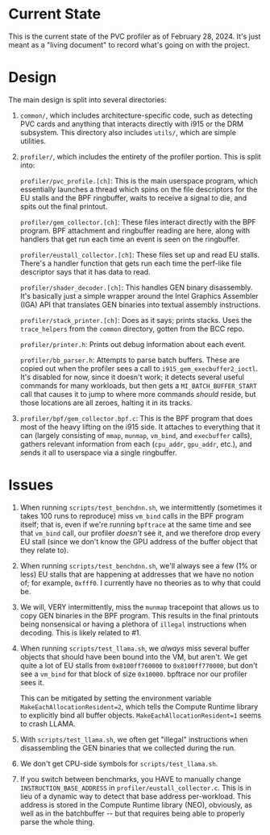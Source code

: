 Current State
=============

This is the current state of the PVC profiler as of February 28, 2024.
It's just meant as a "living document" to record what's going on with the project.

Design
======

The main design is split into several directories:
1. `common/`, which includes architecture-specific code, such as detecting PVC cards
   and anything that interacts directly with i915 or the DRM subsystem. This directory
   also includes `utils/`, which are simple utilities.
2. `profiler/`, which includes the entirety of the profiler portion. This is split into:
   
   `profiler/pvc_profile.[ch]`: This is the main userspace program, which essentially
   launches a thread which spins on the file descriptors for the EU stalls and the BPF
   ringbuffer, waits to receive a signal to die, and spits out the final printout.
   
   `profiler/gem_collector.[ch]`: These files interact directly with the BPF program.
   BPF attachment and ringbuffer reading are here, along with handlers that get run
   each time an event is seen on the ringbuffer.
   
   `profiler/eustall_collector.[ch]`: These files set up and read EU stalls. There's a
   handler function that gets run each time the perf-like file descriptor says that it
   has data to read.
   
   `profiler/shader_decoder.[ch]`: This handles GEN binary disassembly. It's basically
   just a simple wrapper around the Intel Graphics Assembler (IGA) API that translates
   GEN binaries into textual assembly instructions.
   
   `profiler/stack_printer.[ch]`: Does as it says; prints stacks. Uses the `trace_helpers`
   from the `common` directory, gotten from the BCC repo.
   
   `profiler/printer.h`: Prints out debug information about each event.
   
   `profiler/bb_parser.h`: Attempts to parse batch buffers. These are copied out when
   the profiler sees a call to `i915_gem_execbuffer2_ioctl`. It's disabled for now,
   since it doesn't work; it detects several useful commands for many workloads, but
   then gets a `MI_BATCH_BUFFER_START` call that causes it to jump to where more commands
   *should* reside, but those locations are all zeroes, halting it in its tracks.
   
3. `profiler/bpf/gem_collector.bpf.c`: This is the BPF program that does most of the
   heavy lifting on the i915 side. It attaches to everything that it can (largely consisting
   of `mmap`, `munmap`, `vm_bind`, and `execbuffer` calls), gathers relevant information
   from each (`cpu_addr`, `gpu_addr`, etc.), and sends it all to userspace via
   a single ringbuffer.
   
Issues
========

1. When running `scripts/test_benchdnn.sh`, we intermittently (sometimes it takes
   100 runs to reproduce) miss `vm_bind` calls in the BPF program itself; that is,
   even if we're running `bpftrace` at the same time and see that `vm_bind` call,
   our profiler *doesn't* see it, and we therefore drop every EU stall (since
   we don't know the GPU address of the buffer object that they relate to).
   
2. When running `scripts/test_benchdnn.sh`, we'll always see a few (1% or less) EU stalls
   that are happening at addresses that we have no notion of; for example, `0xfff0`.
   I currently have no theories as to why that could be.
   
3. We will, VERY intermittently, miss the `munmap` tracepoint that allows us to copy
   GEN binaries in the BPF program. This results in the final printouts being
   nonsensical or having a plethora of `illegal` instructions when decoding. This is
   likely related to #1.
   
4. When running `scripts/test_llama.sh`, we *always* miss several buffer objects
   that should have been bound into the VM, but aren't. We get quite a lot of
   EU stalls from `0x8100ff760000` to `0x8100ff770000`, but don't see a `vm_bind`
   for that block of size `0x10000`. bpftrace nor our profiler sees it.
   
   This can be mitigated by setting the environment variable `MakeEachAllocationResident=2`,
   which tells the Compute Runtime library to explicitly bind all buffer objects.
   `MakeEachAllocationResident=1` seems to crash LLAMA.
   
5. With `scripts/test_llama.sh`, we often get "illegal" instructions when disassembling the GEN
   binaries that we collected during the run.
   
6. We don't get CPU-side symbols for `scripts/test_llama.sh`.

7. If you switch between benchmarks, you HAVE to manually change `INSTRUCTION_BASE_ADDRESS`
   in `profiler/eustall_collector.c`. This is in lieu of a dynamic way to detect that base
   address per-workload. This address is stored in the Compute Runtime library (NEO), obviously,
   as well as in the batchbuffer -- but that requires being able to properly parse the whole
   thing.
